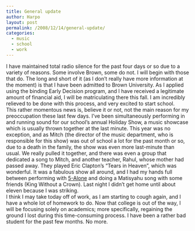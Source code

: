 ```yaml
---
title: General update
author: Harpo
layout: post
permalink: /2008/12/14/general-update/
categories:
  - music
  - school
  - work
---
```

I have maintained total radio silence for the past four days or so due to a variety of reasons. Some involve Brown, some do not. I will begin with those that do. The long and short of it (as I don&#8217;t really have more information at the moment) is that I have been admitted to Brown University. As I applied using the binding Early Decision program, and I have received a legitimate amount of financial aid, I will be matriculating there this fall. I am incredibly relieved to be done with this process, and very excited to start school.  
This rather momentous news is, believe it or not, not the main reason for my preoccupation these last few days. I&#8217;ve been simultaneously performing in and running sound for our school&#8217;s annual Holiday Show, a music showcase which is usually thrown together at the last minute. This year was no exception, and as Mitch (the director of the music department, who is responsible for this show) was out of school a lot for the past month or so, due to a death in the family, the show was even more last-minute than usual. We really pulled it together, and there was even a group that dedicated a song to Mitch, and another teacher, Rahul, whose mother had passed away. They played Eric Clapton&#8217;s &#8220;Tears in Heaven&#8221;, which was wonderful. It was a fabulous show all around, and I had my hands full between performing with <a href="http://5alone.com" target="_blank">5-Alone</a> and doing a Matisyahu song with some friends (King Without a Crown). Last night I didn&#8217;t get home until about eleven because I was striking.  
I think I may take today off of work, as I am starting to cough again, and I have a whole lot of homework to do. Now that college is out of the way, I will be focusing solely on academics; more specifically, regaining the ground I lost during this time-consuming process. I have been a rather bad student for the past few months. No more.